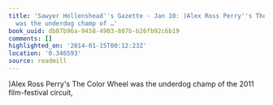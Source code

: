 ```yaml
---
title: 'Sawyer Hollenshead''s Gazette - Jan 10: )Alex Ross Perry''s The Color Wheel
  was the underdog champ of …'
book_uuid: db87b96a-9458-4903-807b-b26fb92c6b19
comments: []
highlighted_on: '2014-01-15T00:12:23Z'
location: '0.346593'
source: readmill
---
```


)Alex Ross Perry's The Color Wheel was the underdog champ of the 2011 film-festival circuit,
